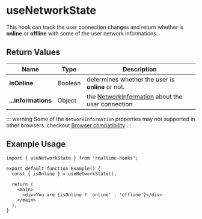 # useNetworkState

This hook can track the user connection changes and return whether is **online** or **offline** with some of the user network informations.

## Return Values

| Name                | Type    | Description                                                                                                             |
| ------------------- | ------- | ----------------------------------------------------------------------------------------------------------------------- |
| **isOnline**        | Boolean | determines whether the user is **online** or not.                                                                       |
| **...informations** | Object  | the [NetworkInformation](https://developer.mozilla.org/en-US/docs/Web/API/NetworkInformation) about the user connection |

::: warning
Some of the `NetworkInformation` properties may not supported in other browsers. checkout [Browser compatibility](https://developer.mozilla.org/en-US/docs/Web/API/NetworkInformation#browser_compatibility)
:::

## Example Usage

```tsx
import { useNetworkState } from 'realtime-hooks';

export default function Example() {
  const { isOnline } = useNetworkState();

  return (
    <main>
      <div>You are {isOnline ? 'online' : 'offline'}</div>
    </main>
  );
}
```
